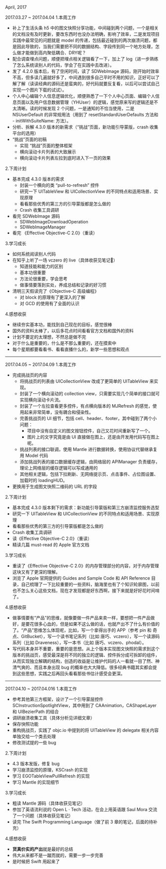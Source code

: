 
April, 2017

2017.03.27 ~ 2017.04.04
1.本周工作
- 补上了生活头条 h5 中的图文快照分享功能，中间碰到两个问题，一个是相关的文档没有及时更新，要改东西时也没办法明确，影响了效率，二是发现项目实践中最常见的问题就是 model 的传递，包括最近碰到的两次崩溃问题，都是因此导致的，当我们需要把不同的数据结构、字段传到同一个地方处理，怎么做才能做到高内聚低耦合、DRY呢？
- 配合调查埋点问题，顺便把埋点相关逻辑看了一下，加上了 log（进一步熟练了怎么系统读别人的代码，学会了在实践中去改进）。
- 发了 4.2.0 版本后，有了空闲时间，读了 SDWebImage 源码，刚开始时效率不高，但多读几遍就好多了，中间遇到很多自己平时不用的知识，正好可以了解了解（读读经典的源码还是蛮爽的，好代码就要反复看，以后可以尝试自己实现一个图片下载的试试）。
- 个人中心编辑个人信息逻辑优化，顺便熟悉了一下个人中心页面、编辑个人信息页面以及用户信息数据管理（YHUser）的逻辑，感觉原来写的逻辑还是不太清晰。读的时候发现 2 个问题，一是通知的不恰当使用，二是 NSUserDefault 的非常规用法（用到了 resetStandardUserDefaults 方法和 - initWithSuiteName: 方法）。
- 分析、拆解 4.3.0 版本的新需求（“挑战”页面，新功能引导蒙版，crash 收集平台的选用）
- “挑战”页面的初稿
    - 实现 “挑战”页面的整体框架
    - 横向滚动卡片列表的大致展示
    - 横向滚动卡片列表左拉到底时进入下一页的效果

2.下周计划
- 基本完成 4.3.0 版本的需求
    - 封装一个横向的类 “pull-to-refresh” 控件
    - 研究一下 UITableView 和 UICollectionView 的不同特点和适用场景、实现原理
    - 看看那些优秀的第三方的引导蒙版都是怎么做的
    - Crash 收集工具调研
- 看完 SDWebImage 源码
    - SDWebImageDownloadOperation
    - SDWebImageManager
- 看完 《Effective Objective-C 2.0》（重读）

3.学习成长
- 如何系统阅读别人代码
- 在知乎上听了一场 vczero 的 live（具体收获见笔记📒）
    - 知道技能和能力的区别
    - 基本功很重要
    - 方法论很重要，学会思考
    - 做事情要落到实处，养成总结和记录的好习惯
- 清明三天假读完了《Objective-C 高级编程》
    - 对 block 的原理有了更深入的了解
    - 对 GCD 的使用有了全面的认识

4.感想收获
- 继续夯实基本功，能找到自己现在的目标，感觉很棒
- 国外的资料太棒了，以后多花点时间看看官方文档和国外的资料
- 计划不要定的太理想，不然总是做不完
- 对于什么是重要的，什么是不那么重要的，还在摸索中
- 每个星期都要看看书、看看直播什么的，新学一些思想和观点


----------------

2017.04.05 ~ 2017.04.09
1.本周工作

- 完成挑战页的内容
	- 将挑战页的列表由 UICollectionView 改成了更简单的 UITableView 来实现。      
	- 封装了一个横向滚动的 collection view，只需要实现几个简单的接口就可实现横向滚动卡片流。
	- 封装了一个左拉查看更多控件，有点横向版本的 MJRefresh 的感觉，使用起来非常简单，没有耦合和侵染性。
	- 完善挑战页的 UI 细节，包括 cell、header、footer，其中碰到了两个小问题：
		- 项目中没有自定义的图文按钮控件，自己又花时间重新写了一个。
		- 图片上的文字究竟是由 UI 直接做在图上，还是由开发用代码写在图上呢。
	- 挑战列表的接口联调，使用 Mantle 进行数据转换，使用协议代替继承复用 Model 代码
	- 添加挑战列表的接口数据缓存逻辑，由网络层的 APIManager 负责缓存，理论上网络层的缓存逻辑可以写成通用的
	- 其他相关逻辑，包括下拉刷新、无网络提示页、点击事件、占位图设置、加载时的 loadingHUD。
- 更换用于生成图文快照二维码的 URL 的字段

2.下周计划

- 基本完成 4.3.0 版本剩下的需求：新功能引导蒙版和第三方崩溃监控服务选型
- 研究一下 UITableView 和 UICollectionView 的不同特点和适用场景、实现原理
- 看看那些优秀的第三方的引导蒙版都是怎么做的
- Crash 收集工具调研
- 读《Effective Objective-C 2.0》（重读）
- 精读几篇 must-read 的 Apple 官方文档

3.学习成长
- 重读了《Effective Objective-C 2.0》的内存管理部分的内容，对于内存管理这块又有了更深的理解。
- 浏览了 Apple 官网提供的 Guides and Sample Code 和 API Reference 目录，自己梳理了一下比较重要的一些资料，脑海里也有了个知识轮廓图，以前也不怎么关心这些文档，现在才发现都是好东西啊，接下来就是好好花时间啃了。

4.感想收获
- 做事情要有“产品”的思维，就像要做一件产品来卖一样，要想把一件产品做好，是要花很多心血的，但是如果不这么做的话，也就产出不了什么有价值的了。“产品”思维怎么体现呢，比如，写一个拿得出手的 APP（参考 pin 和 奇点、GitBucket），写一个读书笔记系列（比如 唐巧、vczero），写一个读源码系列（比如 Draveness），写一本书（比如 唐巧、vczero、phodal）。
- 写代码本身并不重要，重要的是思想。从上个版本实现图文快照的需求到这个版本的挑战页，感受最深是将不同的独立的逻辑、控件拆分成可拆卸的组件，从而实现独立解耦的结构，创造的收益是让维护代码的人一看就一目了然、神清气爽的、而且本身出现 bug 的概率也大大降低。很多经典书籍其实都会提到这些思想，实践之后再回头看看那些书估计感受会更深。


----------------

2017.04.10 ~ 2017.04.016
1.本周工作

- 参考其他第三方框架，设计了一个引导蒙层控件 SCInstructionSpotlightView，其中用到了 CAAnimation，CAShapeLayer 和 UIBezierPath 的结合
- 调研崩溃收集工具（具体分析见详细文章）
- 保存快照功能
- 重构挑战页，实践了 objc.io 中提到的将 UITableView 的 delegate 相关内容单独交给一个类去处理
- 修改测试提的一些 bug


2.下周计划
- 4.3 版本发版，修复 bug
- 学习崩溃监控的原理，KSCrash 的实现
- 学习 EGOTableViewPullRefresh 的实现
- 学习 Mantle 的实现细节

3.学习成长
- 粗读 Mantle 源码（具体收获见笔记）
- 参加了英语流利说的 Open L · Tech 活动，在会上用英语跟 Saul Mora 交流了一个问题（具体收获见笔记）
- 读完 The Swift Programming Language（做了前 3 章的笔记，后面的待补充） 

4.感想收获
- **货真价实的产出**就是最好的总结
- 伟大从来都不是一蹴而就的，需要一步一步完善
- 是时候把 Swift 用起来了




